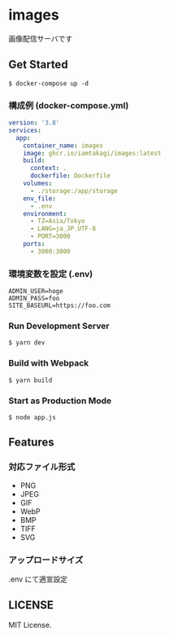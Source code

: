 # images
画像配信サーバです

## Get Started
```console
$ docker-compose up -d
```

### 構成例 (docker-compose.yml)
```yml
version: '3.8'
services:
  app:
    container_name: images
    image: ghcr.io/iamtakagi/images:latest
    build: 
      context: .
      dockerfile: Dockerfile
    volumes:
      - ./storage:/app/storage
    env_file:
      - .env
    environment:
      - TZ=Asia/Tokyo
      - LANG=ja_JP.UTF-8
      - PORT=3000
    ports:
      - 3000:3000
```

### 環境変数を設定 (.env)
```env
ADMIN_USER=hoge
ADMIN_PASS=foo
SITE_BASEURL=https://foo.com
```

### Run Development Server
```console
$ yarn dev
```

### Build with Webpack
```console
$ yarn build
```

### Start as Production Mode
```console
$ node app.js
```

## Features

### 対応ファイル形式
- PNG 
- JPEG 
- GIF
- WebP
- BMP
- TIFF 
- SVG

### アップロードサイズ
.env にて適宣設定

## LICENSE
MIT License.